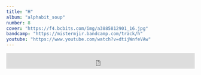 ```yaml
---
title: "H"
album: "alphabit_soup"
number: 8
cover: "https://f4.bcbits.com/img/a3885812901_16.jpg"
bandcamp: "https://mistermjir.bandcamp.com/track/h"
youtube: "https://www.youtube.com/watch?v=dtijWnfeVAw"
---
```

<iframe style="border: 0; width: 100%; height: 42px;" src="https://bandcamp.com/EmbeddedPlayer/album=2025217558/size=small/bgcol=ffffff/linkcol=0687f5/track=253050165/transparent=true/" seamless><a href="https://mistermjir.bandcamp.com/album/alphabit-soup">alphabit_soup by Mister Mjir</a></iframe>
